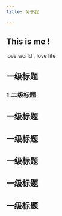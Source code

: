 ```yaml
---
title: 关于我

---
```


## This is me !
love world , love life 

## 一级标题
### 1.二级标题
## 一级标题
## 一级标题
## 一级标题
## 一级标题
## 一级标题
